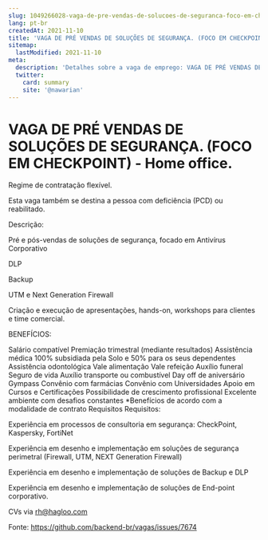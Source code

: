 ```yaml
---
slug: 1049266028-vaga-de-pre-vendas-de-solucoes-de-seguranca-foco-em-checkpoint-home-office
lang: pt-br
createdAt: 2021-11-10
title: 'VAGA DE PRÉ VENDAS DE SOLUÇÕES DE SEGURANÇA. (FOCO EM CHECKPOINT) - Home office. - Vaga de Emprego'
sitemap:
  lastModified: 2021-11-10
meta:
  description: 'Detalhes sobre a vaga de emprego: VAGA DE PRÉ VENDAS DE SOLUÇÕES DE SEGURANÇA. (FOCO EM CHECKPOINT) - Home office.'
  twitter:
    card: summary
    site: '@nawarian'
---
```


# VAGA DE PRÉ VENDAS DE SOLUÇÕES DE SEGURANÇA. (FOCO EM CHECKPOINT) - Home office.

Regime de contratação flexível.

Esta vaga também se destina a pessoa com deficiência (PCD) ou reabilitado.



Descrição:

Pré e pós-vendas de soluções de segurança, focado em Antivírus Corporativo

DLP

Backup

UTM e Next Generation Firewall

Criação e execução de apresentações, hands-on, workshops para clientes e time comercial.



BENEFÍCIOS:

Salário compatível
Premiação trimestral (mediante resultados)
Assistência médica 100% subsidiada pela Solo e 50% para os seus dependentes
Assistência odontológica
Vale alimentação
Vale refeição
Auxílio funeral
Seguro de vida
Auxílio transporte ou combustível
Day off de aniversário
Gympass
Convênio com farmácias
Convênio com Universidades
Apoio em Cursos e Certificações
Possibilidade de crescimento profissional
Excelente ambiente com desafios constantes
*Benefícios de acordo com a modalidade de contrato
Requisitos
Requisitos:

Experiência em processos de consultoria em segurança: CheckPoint, Kaspersky, FortiNet

Experiência em desenho e implementação em soluções de segurança perimetral (Firewall, UTM, NEXT Generation Firewall)

Experiência em desenho e implementação de soluções de Backup e DLP

Experiência em desenho e implementação de soluções de End-point corporativo.

CVs via rh@hagloo.com

Fonte: https://github.com/backend-br/vagas/issues/7674
